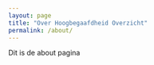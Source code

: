 ```yaml
---
layout: page
title: "Over Hoogbegaafdheid Overzicht"
permalink: /about/
---
```

Dit is de about pagina
